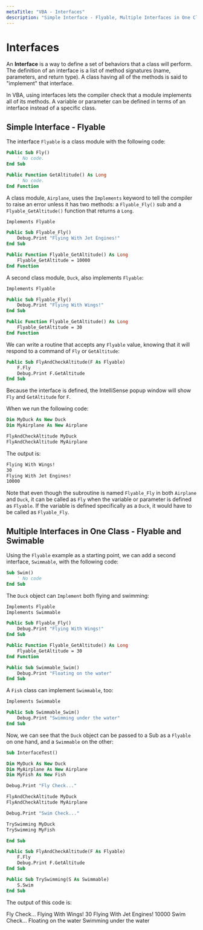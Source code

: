 ```yaml
---
metaTitle: "VBA - Interfaces"
description: "Simple Interface - Flyable, Multiple Interfaces in One Class - Flyable and Swimable"
---
```


# Interfaces


An **Interface** is a way to define a set of behaviors that a class will perform. The definition of an interface is a list of method signatures (name, parameters, and return type). A class having all of the methods is said to "implement" that interface.

In VBA, using interfaces lets the compiler check that a module implements all of its methods. A variable or parameter can be defined in terms of an interface instead of a specific class.



## Simple Interface - Flyable


The interface `Flyable` is a class module with the following code:

```vb
Public Sub Fly()
    ' No code.
End Sub

Public Function GetAltitude() As Long
    ' No code.
End Function

```

A class module, `Airplane`, uses the `Implements` keyword to tell the compiler to raise an error unless it has two methods: a `Flyable_Fly()` sub and a `Flyable_GetAltitude()` function that returns a `Long`.

```vb
Implements Flyable

Public Sub Flyable_Fly()
    Debug.Print "Flying With Jet Engines!"
End Sub

Public Function Flyable_GetAltitude() As Long
    Flyable_GetAltitude = 10000
End Function

```

A second class module, `Duck`, also implements `Flyable`:

```vb
Implements Flyable

Public Sub Flyable_Fly()
    Debug.Print "Flying With Wings!"
End Sub

Public Function Flyable_GetAltitude() As Long
    Flyable_GetAltitude = 30
End Function

```

We can write a routine that accepts any `Flyable` value, knowing that it will respond to a command of `Fly` or `GetAltitude`:

```vb
Public Sub FlyAndCheckAltitude(F As Flyable)
    F.Fly
    Debug.Print F.GetAltitude
End Sub

```

Because the interface is defined, the IntelliSense popup window will show `Fly` and `GetAltitude` for `F`.

When we run the following code:

```vb
Dim MyDuck As New Duck
Dim MyAirplane As New Airplane

FlyAndCheckAltitude MyDuck
FlyAndCheckAltitude MyAirplane 

```

The output is:

```vb
Flying With Wings!
30
Flying With Jet Engines!
10000

```

Note that even though the subroutine is named `Flyable_Fly` in both `Airplane` and `Duck`, it can be called as `Fly` when the variable or parameter is defined as `Flyable`.  If the variable is defined specifically as a `Duck`, it would have to be called as `Flyable_Fly`.



## Multiple Interfaces in One Class - Flyable and Swimable


Using the `Flyable` example as a starting point, we can add a second interface, `Swimmable`, with the following code:

```vb
Sub Swim()
    ' No code
End Sub

```

The `Duck` object can `Implement` both flying and swimming:

```vb
Implements Flyable
Implements Swimmable

Public Sub Flyable_Fly()
    Debug.Print "Flying With Wings!"
End Sub

Public Function Flyable_GetAltitude() As Long
    Flyable_GetAltitude = 30
End Function

Public Sub Swimmable_Swim()
    Debug.Print "Floating on the water"
End Sub

```

A `Fish` class can implement `Swimmable`, too:

```vb
Implements Swimmable

Public Sub Swimmable_Swim()
    Debug.Print "Swimming under the water"
End Sub

```

Now, we can see that the `Duck` object can be passed to a Sub as a `Flyable` on one hand, and a `Swimmable` on the other:

```vb
Sub InterfaceTest()

Dim MyDuck As New Duck
Dim MyAirplane As New Airplane
Dim MyFish As New Fish

Debug.Print "Fly Check..."

FlyAndCheckAltitude MyDuck
FlyAndCheckAltitude MyAirplane

Debug.Print "Swim Check..."

TrySwimming MyDuck
TrySwimming MyFish

End Sub

Public Sub FlyAndCheckAltitude(F As Flyable)
    F.Fly
    Debug.Print F.GetAltitude
End Sub

Public Sub TrySwimming(S As Swimmable)
    S.Swim
End Sub

```

The output of this code is:

> 
Fly Check...
Flying With Wings!
30
Flying With Jet Engines!
10000
Swim Check...
Floating on the water
Swimming under the water



